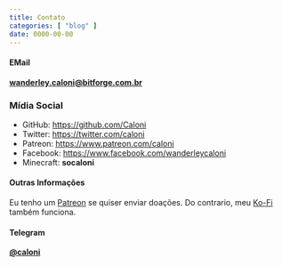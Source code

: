 ```yaml
---
title: Contato
categories: [ "blog" ]
date: 0000-00-00
---
```

#### EMail

**wanderley.caloni@bitforge.com.br**

### Mídia Social

 - GitHub: https://github.com/Caloni
 - Twitter: https://twitter.com/caloni
 - Patreon: https://www.patreon.com/caloni
 - Facebook: https://www.facebook.com/wanderleycaloni
 - Minecraft: **socaloni**

#### Outras Informações

Eu tenho um [Patreon](https://www.patreon.com/caloni) se quiser enviar doações. Do contrario, meu [Ko-Fi](https://ko-fi.com/caloni) também funciona.

#### Telegram

**[@caloni](https://t.me/caloni)**
